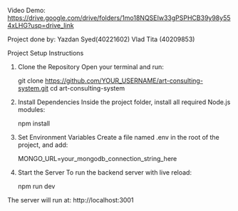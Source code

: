 Video Demo: https://drive.google.com/drive/folders/1mo18NQSEIw33gPSPHCB39y98y554xLHG?usp=drive_link

Project done by: Yazdan Syed(40221602)
                 Vlad Tita (40209853)


 Project Setup Instructions

1. Clone the Repository
Open your terminal and run:

    git clone https://github.com/YOUR_USERNAME/art-consulting-system.git
    cd art-consulting-system

2. Install Dependencies
Inside the project folder, install all required Node.js modules:

    npm install

3. Set Environment Variables
Create a file named .env in the root of the project, and add:

    MONGO_URL=your_mongodb_connection_string_here

4. Start the Server
To run the backend server with live reload:

    npm run dev

The server will run at: http://localhost:3001
